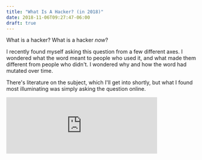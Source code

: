 ```yaml
---
title: "What Is A Hacker? (in 2018)"
date: 2018-11-06T09:27:47-06:00
draft: true
---
```


What is a hacker? What is a hacker _now_?

I recently found myself asking this question from a few different axes.
I wondered what the word meant to people who used it, and what made them different from people who didn't. I wondered why and how the word had mutated over time.

There's literature on the subject, which I'll get into shortly, but what I found most illuminating was simply asking the question online.

<iframe src="https://cybre.space/@tindall/101020147333343986/embed" class="mastodon-embed" style="border: 0" width="400"></iframe><script src="https://cybre.space/embed.js" async="async"></script>




